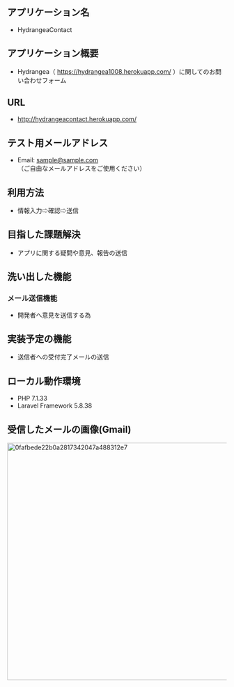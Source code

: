 ## アプリケーション名
- HydrangeaContact

## アプリケーション概要
- Hydrangea（ https://hydrangea1008.herokuapp.com/ ）に関してのお問い合わせフォーム

## URL
- http://hydrangeacontact.herokuapp.com/

## テスト用メールアドレス
- Email: sample@sample.com
（ご自由なメールアドレスをご使用ください）

## 利用方法
- 情報入力⇨確認⇨送信 


## 目指した課題解決
- アプリに関する疑問や意見、報告の送信

## 洗い出した機能
### メール送信機能
- 開発者へ意見を送信する為

## 実装予定の機能
- 送信者への受付完了メールの送信 

## ローカル動作環境
- PHP 7.1.33
- Laravel Framework 5.8.38

## 受信したメールの画像(Gmail)
<img width="545" alt="0fafbede22b0a2817342047a488312e7" src="https://user-images.githubusercontent.com/73512438/103468812-91229180-4da0-11eb-88f5-8536ef18a72d.png">

